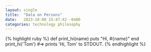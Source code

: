 ```yaml
---
layout: single
title:  "Data on Persons"
date:   2023-10-08 15:47:42 -0400
categories: technology philosophy
---
```


{% highlight ruby %}
def print_hi(name)
  puts "Hi, #{name}"
end
print_hi('Tom')
#=> prints 'Hi, Tom' to STDOUT.
{% endhighlight %}

